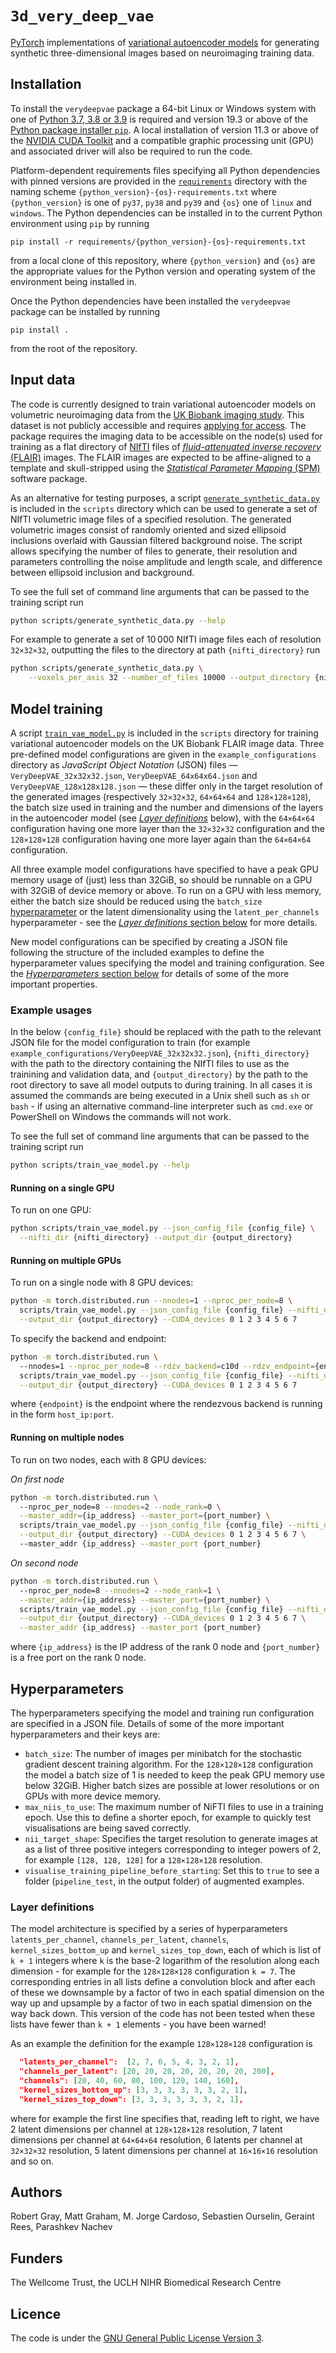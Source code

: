 # `3d_very_deep_vae`

[PyTorch](https://pytorch.org/) implementations of [variational autoencoder models](https://en.wikipedia.org/wiki/Variational_autoencoder) for generating synthetic three-dimensional images based on neuroimaging training data.

## Installation

To install the `verydeepvae` package a 64-bit Linux or Windows system with one of [Python 3.7, 3.8 or 3.9](https://www.python.org/downloads/) is required and version 19.3 or above of the [Python package installer `pip`](https://pip.pypa.io/en/stable/getting-started/#ensure-you-have-a-working-pip). A local installation of version 11.3 or above of the [NVIDIA CUDA Toolkit](https://developer.nvidia.com/cuda-toolkit) and a compatible graphic processing unit (GPU) and associated driver will also be required to run the code.

Platform-dependent requirements files specifying all Python dependencies with pinned versions are provided in the [`requirements`](requirements) directory with the naming scheme `{python_version}-{os}-requirements.txt` where `{python_version}` is one of `py37`, `py38` and `py39` and `{os}` one of `linux` and `windows`. The Python dependencies can be installed in to the current Python environment using `pip` by running

```console
pip install -r requirements/{python_version}-{os}-requirements.txt
```

from a local clone of this repository, where `{python_version}` and `{os}` are the appropriate values for the Python version and operating system of the environment being installed in.

Once the Python dependencies have been installed the `verydeepvae` package can be installed by running

```console
pip install .
```
from the root of the repository.

## Input data

The code is currently designed to train variational autoencoder models on volumetric neuroimaging data from the [UK Biobank imaging study](https://www.ukbiobank.ac.uk/enable-your-research/about-our-data/imaging-data). This dataset is not publicly accessible and requires [applying for access](https://www.ukbiobank.ac.uk/enable-your-research/apply-for-access). The package requires the imaging data to be accessible on the node(s) used for training as a flat directory of [NIfTI](https://radiopaedia.org/articles/nifti-file-format?lang=gb) files of [_fluid-attenuated inverse recovery_ (FLAIR)](https://radiopaedia.org/articles/fluid-attenuated-inversion-recovery?lang=gb) images. The FLAIR images are expected to be affine-aligned to a template and skull-stripped using the [_Statistical Parameter Mapping_ (SPM)](https://www.fil.ion.ucl.ac.uk/spm/) software package.

As an alternative for testing purposes, a script [`generate_synthetic_data.py`](scripts/generate_synthetic_data.py) is included in the `scripts` directory which can be used to generate a set of NIfTI volumetric image files of a specified resolution. The generated volumetric images consist of randomly oriented and sized ellipsoid inclusions overlaid with Gaussian filtered background noise. The script allows specifying the number of files to generate, their resolution and parameters controlling the noise amplitude and length scale, and difference between ellipsoid inclusion and background.

To see the full set of command line arguments that can be passed to the training script run

```bash
python scripts/generate_synthetic_data.py --help
```

For example to generate a set of 10&thinsp;000 NIfTI image files each of resolution `32×32×32`, outputting the files to the directory at path `{nifti_directory}` run

```bash
python scripts/generate_synthetic_data.py \
    --voxels_per_axis 32 --number_of_files 10000 --output_directory {nifti_directory}
```


## Model training

A script [`train_vae_model.py`](scripts/train_vae_model.py) is included in the `scripts` directory for training variational autoencoder models on the UK Biobank FLAIR image data. Three pre-defined model configurations are given in the `example_configurations` directory as _JavaScript Object Notation_ (JSON) files &mdash; `VeryDeepVAE_32x32x32.json`, `VeryDeepVAE_64x64x64.json` and `VeryDeepVAE_128x128x128.json` &mdash; these differ only in the target resolution of the generated images (respectively `32×32×32`, `64×64×64` and `128×128×128`), the batch size used in training and the number and dimensions of the layers in the autoencoder model (see [_Layer definitions_](#layer-definitions) below), with the `64×64×64` configuration having one more layer than the `32×32×32` configuration and the `128×128×128` configuration having one more layer again than the `64×64×64` configuration.

All three example model configurations have specified to have a peak GPU memory usage of (just) less than 32GiB, so should be runnable on a GPU with 32GiB of device memory or above. To run on a GPU with less memory, either the batch size should be reduced using the `batch_size` [hyperparameter](#hyperparameters) or the latent dimensionality using the `latent_per_channels` hyperparameter - see the [_Layer definitions_ section below](#layer-definitions) for more details.

New model configurations can be specified by creating a JSON file following the structure of the included examples to define the hyperparameter values specifying the model and training configuration. See the [_Hyperparameters_ section below](#hyperparameters) for details of some of the more important properties.

### Example usages

In the below `{config_file}` should be replaced with the path to the relevant JSON file for the model configuration to train (for example `example_configurations/VeryDeepVAE_32x32x32.json`), `{nifti_directory}` with the path to the directory containing the NIfTI files to use as the trainining and validation data, and `{output_directory}` by the path to the root directory to save all model outputs to during training. In all cases it is assumed the commands are being executed in a Unix shell such as `sh` or `bash` - if using an alternative command-line interpreter such as `cmd.exe` or PowerShell on Windows the commands will not work.

To see the full set of command line arguments that can be passed to the training script run

```bash
python scripts/train_vae_model.py --help
```

#### Running on a single GPU

To run on one GPU:

```sh 
python scripts/train_vae_model.py --json_config_file {config_file} \
  --nifti_dir {nifti_directory} --output_dir {output_directory}
```
  
#### Running on multiple GPUs

To run on a single node with 8 GPU devices:

```sh
python -m torch.distributed.run --nnodes=1 --nproc_per_node=8 \
  scripts/train_vae_model.py --json_config_file {config_file} --nifti_dir {nifti_directory} \
  --output_dir {output_directory} --CUDA_devices 0 1 2 3 4 5 6 7
```

To specify the backend and endpoint:

```sh
python -m torch.distributed.run \ 
  --nnodes=1 --nproc_per_node=8 --rdzv_backend=c10d --rdzv_endpoint={endpoint} \
  scripts/train_vae_model.py --json_config_file {config_file} --nifti_dir {nifti_directory} \
  --output_dir {output_directory} --CUDA_devices 0 1 2 3 4 5 6 7
```
where `{endpoint}` is the endpoint where the rendezvous backend is running in the form `host_ip:port`.

#### Running on multiple nodes

To run on two nodes, each with 8 GPU devices:

_On first node_

```sh
python -m torch.distributed.run \ 
  --nproc_per_node=8 --nnodes=2 --node_rank=0 \
  --master_addr={ip_address} --master_port={port_number} \
  scripts/train_vae_model.py --json_config_file {config_file} --nifti_dir {nifti_directory} \
  --output_dir {output_directory} --CUDA_devices 0 1 2 3 4 5 6 7 \ 
  --master_addr {ip_address} --master_port {port_number}
```
_On second node_

```sh
python -m torch.distributed.run \ 
  --nproc_per_node=8 --nnodes=2 --node_rank=1 \
  --master_addr={ip_address} --master_port={port_number} \
  scripts/train_vae_model.py --json_config_file {config_file} --nifti_dir {nifti_directory} \
  --output_dir {output_directory} --CUDA_devices 0 1 2 3 4 5 6 7 \
  --master_addr {ip_address} --master_port {port_number}
```

where `{ip_address}` is the IP address of the rank 0 node and `{port_number}` is a free 
port on the rank 0 node. 

## Hyperparameters

The hyperparameters specifying the model and training run configuration are specified in a JSON file. Details of some of the more important hyperparameters and their keys are:

- `batch_size`:
  The number of images per minibatch for the stochastic gradient descent training algorithm. For the `128×128×128` configuration the model a batch size of 1 is needed to keep the peak GPU memory use below 32GiB. Higher batch sizes are possible at lower resolutions or on GPUs with more device memory.
- `max_niis_to_use`:
  The maximum number of NiFTI files to use in a training epoch. Use this to define a shorter epoch, for example to quickly test visualisations are being saved correctly.
- `nii_target_shape`:
  Specifies the target resolution to generate images at as a list of three positive integers corresponding to integer powers of 2, for example `[128, 128, 128]` for a `128×128×128` resolution.
- `visualise_training_pipeline_before_starting`:
  Set this to `true` to see a folder (`pipeline_test`, in the output folder) of augmented examples.

### Layer definitions

The model architecture is specified by a series of hyperparameters `latents_per_channel`, `channels_per_latent`, `channels`, `kernel_sizes_bottom_up` and `kernel_sizes_top_down`, each of which is list of `k + 1` integers where `k` is the base-2 logarithm of the resolution along each dimension - for example for the `128×128×128` configuration `k = 7`. The corresponding entries in all lists define a convolution block and after each of these we downsample by a factor of two in each spatial dimension on the way up and upsample by a factor of two in each spatial dimension on the way back down. This version of the code has not been tested when these lists have fewer than `k + 1` elements - you have been warned!

As an example the definition for the example `128×128×128` configuration is

```JSON
  "latents_per_channel":  [2, 7, 6, 5, 4, 3, 2, 1],
  "channels_per_latent": [20, 20, 20, 20, 20, 20, 20, 200],
  "channels": [20, 40, 60, 80, 100, 120, 140, 160],
  "kernel_sizes_bottom_up": [3, 3, 3, 3, 3, 3, 2, 1],
  "kernel_sizes_top_down": [3, 3, 3, 3, 3, 3, 2, 1],
```

where for example the first line specifies that, reading left to right, we have 2 latent dimensions per channel at `128×128×128` resolution, 7 latent dimensions per channel at `64×64×64` resolution, 6 latents per channel at `32×32×32` resolution, 5 latent dimensions per channel at `16×16×16` resolution and so on.

## Authors

Robert Gray, Matt Graham, M. Jorge Cardoso, Sebastien Ourselin, Geraint Rees, Parashkev Nachev

## Funders

The Wellcome Trust, the UCLH NIHR Biomedical Research Centre

## Licence

The code is under the [GNU General Public License Version 3](LICENSE).